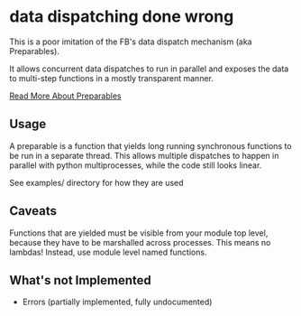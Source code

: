 # data dispatching done wrong

This is a poor imitation of the FB's data dispatch mechanism (aka Preparables).

It allows concurrent data dispatches to run in parallel and exposes the data to
multi-step functions in a mostly transparent manner.

[ Read More About Preparables ](http://www.quora.com/Facebook-Infrastructure/What-are-preparables-and-how-are-they-implemented )

## Usage

A preparable is a function that yields long running synchronous functions
to be run in a separate thread. This allows multiple dispatches to happen
in parallel with python multiprocesses, while the code still looks linear.

See examples/ directory for how they are used

## Caveats

Functions that are yielded must be visible from your module top level, because
they have to be marshalled across processes. This means no lambdas! Instead,
use module level named functions.

## What's not Implemented

* Errors (partially implemented, fully undocumented)
